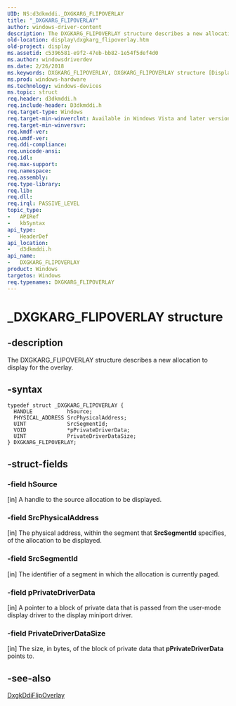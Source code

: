 ```yaml
---
UID: NS:d3dkmddi._DXGKARG_FLIPOVERLAY
title: "_DXGKARG_FLIPOVERLAY"
author: windows-driver-content
description: The DXGKARG_FLIPOVERLAY structure describes a new allocation to display for the overlay.
old-location: display\dxgkarg_flipoverlay.htm
old-project: display
ms.assetid: c5396581-e9f2-47eb-bb82-1e54f5def4d0
ms.author: windowsdriverdev
ms.date: 2/26/2018
ms.keywords: DXGKARG_FLIPOVERLAY, DXGKARG_FLIPOVERLAY structure [Display Devices], DmStructs_8ff06344-e7f5-44b1-95fc-d3b363428d43.xml, _DXGKARG_FLIPOVERLAY, d3dkmddi/DXGKARG_FLIPOVERLAY, display.dxgkarg_flipoverlay
ms.prod: windows-hardware
ms.technology: windows-devices
ms.topic: struct
req.header: d3dkmddi.h
req.include-header: D3dkmddi.h
req.target-type: Windows
req.target-min-winverclnt: Available in Windows Vista and later versions of the Windows operating systems.
req.target-min-winversvr: 
req.kmdf-ver: 
req.umdf-ver: 
req.ddi-compliance: 
req.unicode-ansi: 
req.idl: 
req.max-support: 
req.namespace: 
req.assembly: 
req.type-library: 
req.lib: 
req.dll: 
req.irql: PASSIVE_LEVEL
topic_type:
-	APIRef
-	kbSyntax
api_type:
-	HeaderDef
api_location:
-	d3dkmddi.h
api_name:
-	DXGKARG_FLIPOVERLAY
product: Windows
targetos: Windows
req.typenames: DXGKARG_FLIPOVERLAY
---
```


# _DXGKARG_FLIPOVERLAY structure


## -description


The DXGKARG_FLIPOVERLAY structure describes a new allocation to display for the overlay. 


## -syntax


````
typedef struct _DXGKARG_FLIPOVERLAY {
  HANDLE           hSource;
  PHYSICAL_ADDRESS SrcPhysicalAddress;
  UINT             SrcSegmentId;
  VOID             *pPrivateDriverData;
  UINT             PrivateDriverDataSize;
} DXGKARG_FLIPOVERLAY;
````


## -struct-fields




### -field hSource

[in] A handle to the source allocation to be displayed.


### -field SrcPhysicalAddress

[in] The physical address, within the segment that <b>SrcSegmentId</b> specifies, of the allocation to be displayed.


### -field SrcSegmentId

[in] The identifier of a segment in which the allocation is currently paged.


### -field pPrivateDriverData

[in] A pointer to a block of private data that is passed from the user-mode display driver to the display miniport driver. 


### -field PrivateDriverDataSize

[in] The size, in bytes, of the block of private data that <b>pPrivateDriverData</b> points to.


## -see-also

<a href="..\d3dkmddi\nc-d3dkmddi-dxgkddi_flipoverlay.md">DxgkDdiFlipOverlay</a>



 

 


